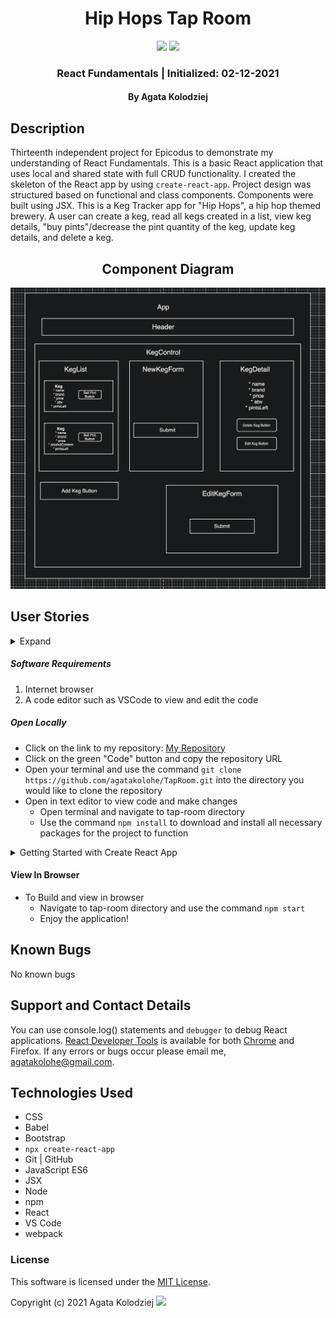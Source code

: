 <div align="center">

# Hip Hops Tap Room

</div>

<div align="center">
<img src="https://github.com/agatakolohe.png" width="200px" height="auto" >
<img src="https://ih1.redbubble.net/image.2080344532.5562/st,small,507x507-pad,600x600,f8f8f8.jpg" width="200px" height="auto">
</div>
<h3 align="center">React Fundamentals | Initialized: 02-12-2021</h3>
<h4 align="center"> By Agata Kolodziej</h4>

## Description

Thirteenth independent project for Epicodus to demonstrate my understanding of React Fundamentals. This is a basic React application that uses local and shared state with full CRUD functionality. I created the skeleton of the React app by using `create-react-app`. Project design was structured based on functional and class components. Components were built using JSX. This is a Keg Tracker app for "Hip Hops", a hip hop themed brewery. A user can create a keg, read all kegs created in a list, view keg details, "buy pints"/decrease the pint quantity of the keg, update keg details, and delete a keg.

<div align="center">

## Component Diagram

![Component Diagram](./READMEAssets/componentTree.png)

</div>

## User Stories

<details>
  <summary>Expand</summary>

- As a user, I want to see a list/menu of all available kegs. For each keg, I want to see its name, brand, price and alcoholContent (or perhaps something like flavor for a kombucha store).
- As a user, I want to submit a form to add a new keg to a list.
- As a user, I want to be able to click on a keg to see its detail page.
- As a user, I want to see how many pints are left in a keg. Hint: A full keg has roughly 124 pints.
- As a user, I want to be able to click a button next to a keg whenever I sell a pint of it. This should decrease the number of pints left by 1. Pints should not be able to go below 0.

</details>

##### Software Requirements

1. Internet browser
2. A code editor such as VSCode to view and edit the code

##### Open Locally

- Click on the link to my repository: [My Repository](https://github.com/agatakolohe/TapRoom.git)
- Click on the green "Code" button and copy the repository URL
- Open your terminal and use the command `git clone https://github.com/agatakolohe/TapRoom.git` into the directory you would like to clone the repository
- Open in text editor to view code and make changes
  - Open terminal and navigate to tap-room directory
  - Use the command `npm install` to download and install all necessary packages for the project to function

<details>
<summary>Getting Started with Create React App</summary>

This project was bootstrapped with [Create React App](https://github.com/facebook/create-react-app).

## Available Scripts

In the project directory, you can run:

### `npm start`

Runs the app in the development mode.\
Open [http://localhost:3000](http://localhost:3000) to view it in the browser.

The page will reload if you make edits.\
You will also see any lint errors in the console.

### `npm test`

Launches the test runner in the interactive watch mode.\
See the section about [running tests](https://facebook.github.io/create-react-app/docs/running-tests) for more information.

### `npm run build`

Builds the app for production to the `build` folder.\
It correctly bundles React in production mode and optimizes the build for the best performance.

The build is minified and the filenames include the hashes.\
Your app is ready to be deployed!

See the section about [deployment](https://facebook.github.io/create-react-app/docs/deployment) for more information.

### `npm run eject`

**Note: this is a one-way operation. Once you `eject`, you can’t go back!**

If you aren’t satisfied with the build tool and configuration choices, you can `eject` at any time. This command will remove the single build dependency from your project.

Instead, it will copy all the configuration files and the transitive dependencies (webpack, Babel, ESLint, etc) right into your project so you have full control over them. All of the commands except `eject` will still work, but they will point to the copied scripts so you can tweak them. At this point you’re on your own.

You don’t have to ever use `eject`. The curated feature set is suitable for small and middle deployments, and you shouldn’t feel obligated to use this feature. However we understand that this tool wouldn’t be useful if you couldn’t customize it when you are ready for it.

## Learn More

You can learn more in the [Create React App documentation](https://facebook.github.io/create-react-app/docs/getting-started).

To learn React, check out the [React documentation](https://reactjs.org/).

### Code Splitting

This section has moved here: [https://facebook.github.io/create-react-app/docs/code-splitting](https://facebook.github.io/create-react-app/docs/code-splitting)

### Analyzing the Bundle Size

This section has moved here: [https://facebook.github.io/create-react-app/docs/analyzing-the-bundle-size](https://facebook.github.io/create-react-app/docs/analyzing-the-bundle-size)

### Making a Progressive Web App

This section has moved here: [https://facebook.github.io/create-react-app/docs/making-a-progressive-web-app](https://facebook.github.io/create-react-app/docs/making-a-progressive-web-app)

### Advanced Configuration

This section has moved here: [https://facebook.github.io/create-react-app/docs/advanced-configuration](https://facebook.github.io/create-react-app/docs/advanced-configuration)

### Deployment

This section has moved here: [https://facebook.github.io/create-react-app/docs/deployment](https://facebook.github.io/create-react-app/docs/deployment)

### `npm run build` fails to minify

This section has moved here: [https://facebook.github.io/create-react-app/docs/troubleshooting#npm-run-build-fails-to-minify](https://facebook.github.io/create-react-app/docs/troubleshooting#npm-run-build-fails-to-minify)

</details>

#### View In Browser

- To Build and view in browser
  - Navigate to tap-room directory and use the command `npm start`
  - Enjoy the application!

## Known Bugs

No known bugs

## Support and Contact Details

You can use console.log() statements and `debugger` to debug React applications. [React Developer Tools](https://react-devtools-tutorial.now.sh/) is available for both [Chrome](https://chrome.google.com/webstore/detail/react-developer-tools/fmkadmapgofadopljbjfkapdkoienihi?hl=en) and Firefox. If any errors or bugs occur please email me, <agatakolohe@gmail.com>.

## Technologies Used

- CSS
- Babel
- Bootstrap
- `npx create-react-app`
- Git | GitHub
- JavaScript ES6
- JSX
- Node
- npm
- React
- VS Code
- webpack

### License

This software is licensed under the [MIT License](https://choosealicense.com/licenses/mit/).

Copyright (c) 2021 Agata Kolodziej <img src="https://encrypted-tbn0.gstatic.com/images?q=tbn:ANd9GcR8Q_3EVY7j95tTyemJwWxMR7jwvUK7gPe0_w&usqp=CAU" width="2%" height="auto">

